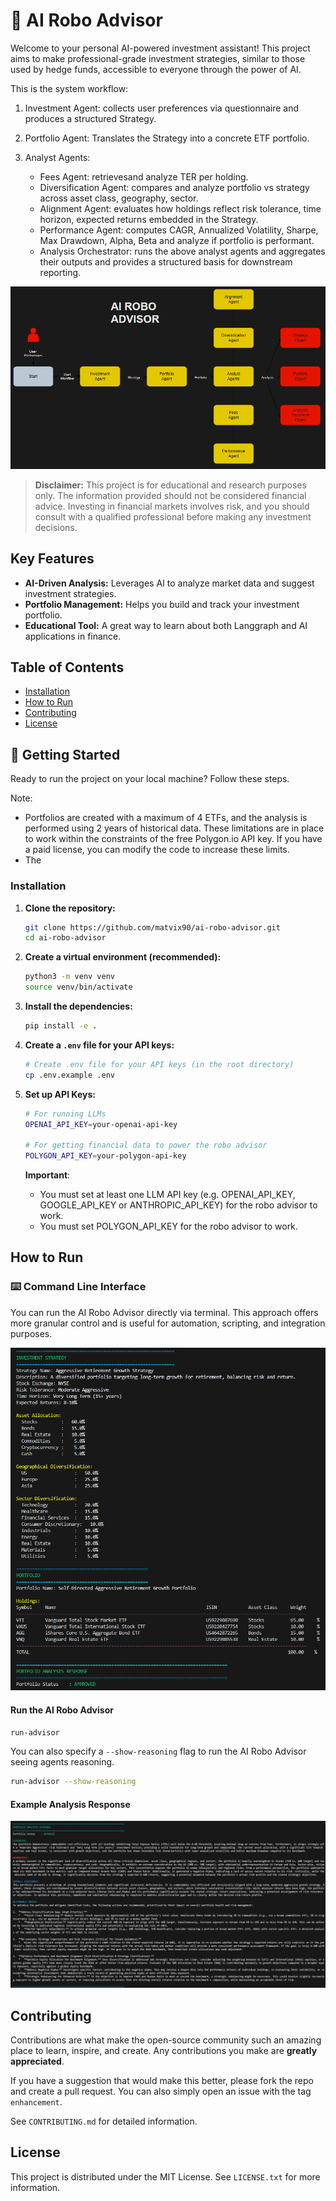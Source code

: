 # 🤖 AI Robo Advisor

Welcome to your personal AI-powered investment assistant! This project aims to make professional-grade investment strategies, similar to those used by hedge funds, accessible to everyone through the power of AI.

This is the system workflow:

1. Investment Agent: collects user preferences via questionnaire and produces a structured Strategy.

2. Portfolio Agent: Translates the Strategy into a concrete ETF portfolio.

3. Analyst Agents:
    - Fees Agent: retrievesand analyze TER per holding.
    - Diversification Agent: compares and analyze portfolio vs strategy across asset class, geography, sector.
    - Alignment Agent: evaluates how holdings reflect risk tolerance, time horizon, expected returns embedded in the Strategy.
    - Performance Agent: computes CAGR, Annualized Volatility, Sharpe, Max Drawdown, Alpha, Beta and analyze if portfolio is performant.
    - Analysis Orchestrator: runs the above analyst agents and aggregates their outputs and provides a structured basis for downstream reporting.

![Workflow](assets/workflow.png)

> **Disclaimer:** This project is for educational and research purposes only. The information provided should not be considered financial advice. Investing in financial markets involves risk, and you should consult with a qualified professional before making any investment decisions.

## Key Features

*   **AI-Driven Analysis:** Leverages AI to analyze market data and suggest investment strategies.
*   **Portfolio Management:** Helps you build and track your investment portfolio.
*   **Educational Tool:** A great way to learn about both Langgraph and AI applications in finance.

## Table of Contents
- [Installation](#installation)
- [How to Run](#how-to-run)
- [Contributing](#contributing)
- [License](#license)

## 🚀 Getting Started

Ready to run the project on your local machine? Follow these steps.

Note: 
- Portfolios are created with a maximum of 4 ETFs, and the analysis is performed using 2 years of historical data. These limitations are in place to work within the constraints of the free Polygon.io API key. If you have a paid license, you can modify the code to increase these limits.
- The  

### Installation

1.  **Clone the repository:**
    ```bash
    git clone https://github.com/matvix90/ai-robo-advisor.git
    cd ai-robo-advisor
    ```

2.  **Create a virtual environment (recommended):**
    ```bash
    python3 -m venv venv
    source venv/bin/activate
    ```

3.  **Install the dependencies:**
    ```bash
    pip install -e .
    ```

4. **Create a `.env` file for your API keys:**
    ```bash
    # Create .env file for your API keys (in the root directory)
    cp .env.example .env
    ```

5.  **Set up API Keys:**
    ```bash
    # For running LLMs
    OPENAI_API_KEY=your-openai-api-key

    # For getting financial data to power the robo advisor
    POLYGON_API_KEY=your-polygon-api-key
    ```

    **Important**: 
    - You must set at least one LLM API key (e.g. OPENAI_API_KEY, GOOGLE_API_KEY or ANTHROPIC_API_KEY) for the robo advisor to work.
    - You must set POLYGON_API_KEY for the robo advisor to work.

## How to Run

### ⌨️ Command Line Interface
You can run the AI Robo Advisor directly via terminal. This approach offers more granular control and is useful for automation, scripting, and integration purposes.

![Portfolio recommendation flow](assets/portfolio-response.png)

#### Run the AI Robo Advisor
```bash
run-advisor
```

You can also specify a `--show-reasoning` flag to run the AI Robo Advisor seeing agents reasoning.

```bash
run-advisor --show-reasoning
```

#### Example Analysis Response
![Analysis Response](assets/analysis-response.png)

## Contributing

Contributions are what make the open-source community such an amazing place to learn, inspire, and create. Any contributions you make are **greatly appreciated**.

If you have a suggestion that would make this better, please fork the repo and create a pull request. You can also simply open an issue with the tag  `enhancement`.

See `CONTRIBUTING.md` for detailed information.

## License

This project is distributed under the MIT License. See `LICENSE.txt` for more information.